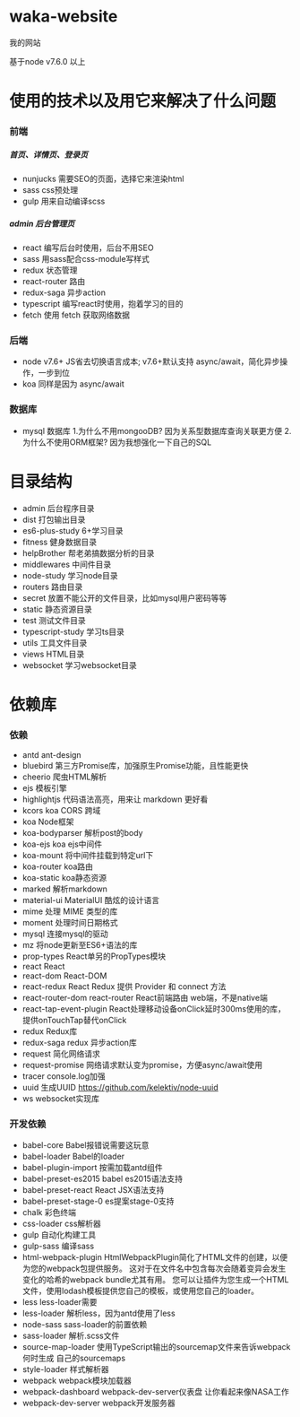 # waka-website

我的网站

基于node v7.6.0 以上

# 使用的技术以及用它来解决了什么问题

### 前端

##### 首页、详情页、登录页

- nunjucks 需要SEO的页面，选择它来渲染html
- sass css预处理
- gulp 用来自动编译scss

##### admin 后台管理页

- react 编写后台时使用，后台不用SEO
- sass 用sass配合css-module写样式
- redux 状态管理
- react-router 路由
- redux-saga 异步action
- typescript 编写react时使用，抱着学习的目的
- fetch 使用 fetch 获取网络数据

### 后端

- node v7.6+ JS省去切换语言成本; v7.6+默认支持 async/await，简化异步操作，一步到位
- koa 同样是因为 async/await

### 数据库

- mysql 数据库 1.为什么不用mongooDB? 因为关系型数据库查询关联更方便 2.为什么不使用ORM框架? 因为我想强化一下自己的SQL

# 目录结构

- admin 后台程序目录
- dist 打包输出目录
- es6-plus-study 6+学习目录
- fitness 健身数据目录
- helpBrother 帮老弟搞数据分析的目录
- middlewares 中间件目录
- node-study 学习node目录
- routers 路由目录
- secret 放置不能公开的文件目录，比如mysql用户密码等等
- static 静态资源目录
- test 测试文件目录
- typescript-study 学习ts目录
- utils 工具文件目录
- views HTML目录
- websocket 学习websocket目录

# 依赖库

### 依赖

- antd ant-design 
- bluebird 第三方Promise库，加强原生Promise功能，且性能更快
- cheerio 爬虫HTML解析
- ejs 模板引擎
- highlightjs 代码语法高亮，用来让 markdown 更好看
- kcors koa CORS 跨域
- koa Node框架
- koa-bodyparser 解析post的body
- koa-ejs koa ejs中间件
- koa-mount 将中间件挂载到特定url下
- koa-router koa路由
- koa-static koa静态资源
- marked 解析markdown
- material-ui MaterialUI 酷炫的设计语言
- mime 处理 MIME 类型的库
- moment 处理时间日期格式
- mysql 连接mysql的驱动
- mz 将node更新至ES6+语法的库
- prop-types React单另的PropTypes模块
- react React
- react-dom React-DOM
- react-redux React Redux 提供 Provider 和 connect 方法
- react-router-dom react-router React前端路由 web端，不是native端
- react-tap-event-plugin React处理移动设备onClick延时300ms使用的库，提供onTouchTap替代onClick
- redux Redux库
- redux-saga redux 异步action库
- request 简化网络请求
- request-promise 网络请求默认变为promise，方便async/await使用
- tracer console.log加强
- uuid 生成UUID https://github.com/kelektiv/node-uuid
- ws websocket实现库

### 开发依赖

- babel-core Babel报错说需要这玩意
- babel-loader Babel的loader
- babel-plugin-import 按需加载antd组件
- babel-preset-es2015 babel es2015语法支持
- babel-preset-react React JSX语法支持
- babel-preset-stage-0 es提案stage-0支持
- chalk 彩色终端
- css-loader css解析器
- gulp 自动化构建工具
- gulp-sass 编译sass
- html-webpack-plugin HtmlWebpackPlugin简化了HTML文件的创建，以便为您的webpack包提供服务。 这对于在文件名中包含每次会随着变异会发生变化的哈希的webpack bundle尤其有用。 您可以让插件为您生成一个HTML文件，使用lodash模板提供您自己的模板，或使用您自己的loader。
- less less-loader需要
- less-loader 解析less，因为antd使用了less
- node-sass sass-loader的前置依赖
- sass-loader 解析.scss文件
- source-map-loader 使用TypeScript输出的sourcemap文件来告诉webpack何时生成 自己的sourcemaps
- style-loader 样式解析器
- webpack webpack模块加载器
- webpack-dashboard webpack-dev-server仪表盘 让你看起来像NASA工作
- webpack-dev-server webpack开发服务器
